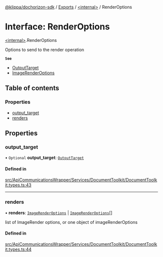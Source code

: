 [@klippa/dochorizon-sdk](../README.md) / [Exports](../modules.md) / [\<internal\>](../modules/internal_.md) / RenderOptions

# Interface: RenderOptions

[\<internal\>](../modules/internal_.md).RenderOptions

Options to send to the render operation

**`See`**

 - [OutputTarget](../modules/internal_.md#outputtarget)
 - [ImageRenderOptions](internal_.ImageRenderOptions.md)

## Table of contents

### Properties

- [output\_target](internal_.RenderOptions.md#output_target)
- [renders](internal_.RenderOptions.md#renders)

## Properties

### output\_target

• `Optional` **output\_target**: [`OutputTarget`](../modules/internal_.md#outputtarget)

#### Defined in

[src/ApiCommunicationsWrapper/Services/DocumentToolkit/DocumentToolkit.types.ts:43](https://github.com/klippa-app/js-dochorizon-sdk/blob/205a2fd/src/ApiCommunicationsWrapper/Services/DocumentToolkit/DocumentToolkit.types.ts#L43)

___

### renders

• **renders**: [`ImageRenderOptions`](internal_.ImageRenderOptions.md) \| [`ImageRenderOptions`](internal_.ImageRenderOptions.md)[]

list of ImageRender options, or one object of imageRenderOptions

#### Defined in

[src/ApiCommunicationsWrapper/Services/DocumentToolkit/DocumentToolkit.types.ts:44](https://github.com/klippa-app/js-dochorizon-sdk/blob/205a2fd/src/ApiCommunicationsWrapper/Services/DocumentToolkit/DocumentToolkit.types.ts#L44)
